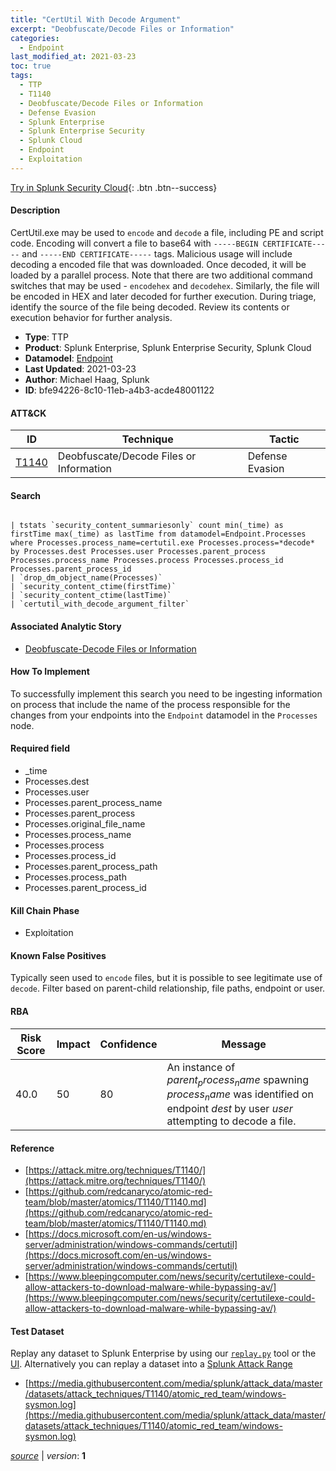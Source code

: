 ```yaml
---
title: "CertUtil With Decode Argument"
excerpt: "Deobfuscate/Decode Files or Information"
categories:
  - Endpoint
last_modified_at: 2021-03-23
toc: true
tags:
  - TTP
  - T1140
  - Deobfuscate/Decode Files or Information
  - Defense Evasion
  - Splunk Enterprise
  - Splunk Enterprise Security
  - Splunk Cloud
  - Endpoint
  - Exploitation
---
```




[Try in Splunk Security Cloud](https://www.splunk.com/en_us/cyber-security.html){: .btn .btn--success}

#### Description

CertUtil.exe may be used to `encode` and `decode` a file, including PE and script code. Encoding will convert a file to base64 with `-----BEGIN CERTIFICATE-----` and `-----END CERTIFICATE-----` tags. Malicious usage will include decoding a encoded file that was downloaded. Once decoded, it will be loaded by a parallel process. Note that there are two additional command switches that may be used - `encodehex` and `decodehex`. Similarly, the file will be encoded in HEX and later decoded for further execution. During triage, identify the source of the file being decoded. Review its contents or execution behavior for further analysis.

- **Type**: TTP
- **Product**: Splunk Enterprise, Splunk Enterprise Security, Splunk Cloud
- **Datamodel**: [Endpoint](https://docs.splunk.com/Documentation/CIM/latest/User/Endpoint)
- **Last Updated**: 2021-03-23
- **Author**: Michael Haag, Splunk
- **ID**: bfe94226-8c10-11eb-a4b3-acde48001122


#### ATT&CK

| ID          | Technique   | Tactic       |
| ----------- | ----------- |--------------|
| [T1140](https://attack.mitre.org/techniques/T1140/) | Deobfuscate/Decode Files or Information | Defense Evasion |


#### Search

```

| tstats `security_content_summariesonly` count min(_time) as firstTime max(_time) as lastTime from datamodel=Endpoint.Processes where Processes.process_name=certutil.exe Processes.process=*decode* by Processes.dest Processes.user Processes.parent_process Processes.process_name Processes.process Processes.process_id Processes.parent_process_id 
| `drop_dm_object_name(Processes)` 
| `security_content_ctime(firstTime)` 
| `security_content_ctime(lastTime)` 
| `certutil_with_decode_argument_filter`
```

#### Associated Analytic Story
* [Deobfuscate-Decode Files or Information](/stories/deobfuscate-decode_files_or_information)


#### How To Implement
To successfully implement this search you need to be ingesting information on process that include the name of the process responsible for the changes from your endpoints into the `Endpoint` datamodel in the `Processes` node.

#### Required field
* _time
* Processes.dest
* Processes.user
* Processes.parent_process_name
* Processes.parent_process
* Processes.original_file_name
* Processes.process_name
* Processes.process
* Processes.process_id
* Processes.parent_process_path
* Processes.process_path
* Processes.parent_process_id


#### Kill Chain Phase
* Exploitation


#### Known False Positives
Typically seen used to `encode` files, but it is possible to see legitimate use of `decode`. Filter based on parent-child relationship, file paths, endpoint or user.



#### RBA

| Risk Score  | Impact      | Confidence   | Message      |
| ----------- | ----------- |--------------|--------------|
| 40.0 | 50 | 80 | An instance of $parent_process_name$ spawning $process_name$ was identified on endpoint $dest$ by user $user$ attempting to decode a file. |



#### Reference

* [https://attack.mitre.org/techniques/T1140/](https://attack.mitre.org/techniques/T1140/)
* [https://github.com/redcanaryco/atomic-red-team/blob/master/atomics/T1140/T1140.md](https://github.com/redcanaryco/atomic-red-team/blob/master/atomics/T1140/T1140.md)
* [https://docs.microsoft.com/en-us/windows-server/administration/windows-commands/certutil](https://docs.microsoft.com/en-us/windows-server/administration/windows-commands/certutil)
* [https://www.bleepingcomputer.com/news/security/certutilexe-could-allow-attackers-to-download-malware-while-bypassing-av/](https://www.bleepingcomputer.com/news/security/certutilexe-could-allow-attackers-to-download-malware-while-bypassing-av/)



#### Test Dataset
Replay any dataset to Splunk Enterprise by using our [`replay.py`](https://github.com/splunk/attack_data#using-replaypy) tool or the [UI](https://github.com/splunk/attack_data#using-ui).
Alternatively you can replay a dataset into a [Splunk Attack Range](https://github.com/splunk/attack_range#replay-dumps-into-attack-range-splunk-server)

* [https://media.githubusercontent.com/media/splunk/attack_data/master/datasets/attack_techniques/T1140/atomic_red_team/windows-sysmon.log](https://media.githubusercontent.com/media/splunk/attack_data/master/datasets/attack_techniques/T1140/atomic_red_team/windows-sysmon.log)



[*source*](https://github.com/splunk/security_content/tree/develop/detections/endpoint/certutil_with_decode_argument.yml) \| *version*: **1**